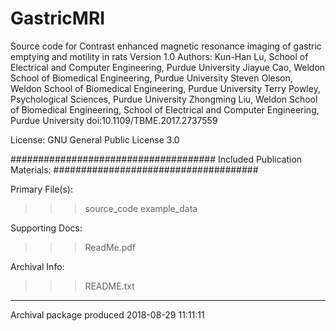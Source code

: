 # GastricMRI
Source code for Contrast enhanced magnetic resonance imaging of gastric emptying and motility in rats
 Version 1.0
 Authors: 
 Kun-Han Lu, School of Electrical and Computer Engineering, Purdue University
 Jiayue Cao, Weldon School of Biomedical Engineering, Purdue University
 Steven Oleson, Weldon School of Biomedical Engineering, Purdue University
 Terry Powley, Psychological Sciences, Purdue University
 Zhongming Liu, Weldon School of Biomedical Engineering, School of Electrical and Computer Engineering, Purdue University
 doi:10.1109/TBME.2017.2737559
 
 
 License: 
 GNU General Public License 3.0
 
 #####################################
 Included Publication Materials:
 #####################################
 
Primary File(s): 
>>> source_code
>>> example_data

Supporting Docs: 
>>> ReadMe.pdf

Archival Info:
>>> README.txt

 
 --------------------------------------------
 Archival package produced 2018-08-29 11:11:11
